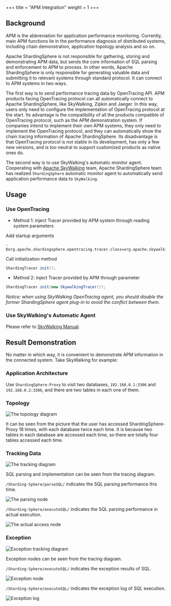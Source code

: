 +++
title = "APM Integration"
weight = 1
+++

## Background

APM is the abbreviation for application performance monitoring. 
Currently, main APM functions lie in the performance diagnosis of distributed systems, including chain demonstration, application topology analysis and so on.

Apache ShardingSphere is not responsible for gathering, storing and demonstrating APM data, but sends the core information of SQL parsing and enforcement to APM to process. 
In other words, Apache ShardingSphere is only responsible for generating valuable data and submitting it to relevant systems through standard protocol. 
It can connect to APM systems in two ways.

The first way is to send performance tracing data by OpenTracing API. 
APM products facing OpenTracing protocol can all automatically connect to Apache ShardingSphere, like SkyWalking, Zipkin and Jaeger. 
In this way, users only need to configure the implementation of OpenTracing protocol at the start. 
Its advantage is the compatibility of all the products compatible of OpenTracing protocol, such as the APM demonstration system. 
If companies intend to implement their own APM systems, they only need to implement the OpenTracing protocol, and they can automatically show the chain tracing information of Apache ShardingSphere. 
Its disadvantage is that OpenTracing protocol is not stable in its development, has only a few new versions, and is too neutral to support customized products as native ones do.

The second way is to use SkyWalking's automatic monitor agent. 
Cooperating with [Apache SkyWalking](https://skywalking.apache.org/) team, 
Apache ShardingSphere team has realized `ShardingSphere` automatic monitor agent to automatically send application performance data to `SkyWalking`.

## Usage

### Use OpenTracing

* Method 1: inject Tracer provided by APM system through reading system parameters

Add startup arguments

```
-Dorg.apache.shardingsphere.opentracing.tracer.class=org.apache.skywalking.apm.toolkit.opentracing.SkywalkingTracer
```

Call initialization method

```java
ShardingTracer.init();
```

* Method 2: inject Tracer provided by APM through parameter

```java
ShardingTracer.init(new SkywalkingTracer());
```

*Notice: when using SkyWalking OpenTracing agent, you should disable the former ShardingSphere agent plug-in to avoid the conflict between them.*

### Use SkyWalking's Automatic Agent

Please refer to [SkyWalking Manual](https://github.com/apache/skywalking/blob/5.x/docs/en/Quick-start.md).

## Result Demonstration

No matter in which way, it is convenient to demonstrate APM information in the connected system. Take SkyWalking for example:

### Application Architecture

Use `ShardingSphere-Proxy` to visit two databases, `192.168.0.1:3306` and `192.168.0.2:3306`, and there are two tables in each one of them.

### Topology

![The topology diagram](https://shardingsphere.apache.org/document/current/img/apm/5x_topology.png)

It can be seen from the picture that the user has accessed ShardingSphere-Proxy 18 times, with each database twice each time. It is because two tables in each database are accessed each time, so there are totally four tables accessed each time.

### Tracking Data

![The tracking diagram](https://shardingsphere.apache.org/document/current/img/apm/5x_trace.png)

SQL parsing and implementation can be seen from the tracing diagram.

`/Sharding-Sphere/parseSQL/` indicates the SQL parsing performance this time.

![The parsing node](https://shardingsphere.apache.org/document/current/img/apm/5x_parse.png)

`/Sharding-Sphere/executeSQL/` indicates the SQL parsing performance in actual execution.

![The actual access node](https://shardingsphere.apache.org/document/current/img/apm/5x_executeSQL.png)

### Exception

![Exception tracking diagram](https://shardingsphere.apache.org/document/current/img/apm/5x_trace_err.png)

Exception nodes can be seen from the tracing diagram.

`/Sharding-Sphere/executeSQL/` indicates the exception results of SQL.

![Exception node](https://shardingsphere.apache.org/document/current/img/apm/5x_executeSQL_Tags_err.png)

`/Sharding-Sphere/executeSQL/` indicates the exception log of SQL execution.

![Exception log](https://shardingsphere.apache.org/document/current/img/apm/5x_executeSQL_Logs_err.png)
